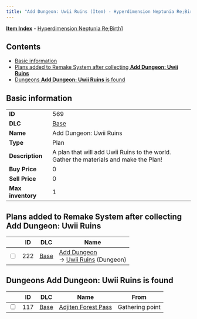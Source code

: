 ```yaml
---
title: "Add Dungeon: Uwii Ruins (Item) - Hyperdimension Neptunia Re;Birth1"
---
```


[**Item Index**](/neptunia/rb1/item/index.html) - [Hyperdimension Neptunia Re;Birth1](/neptunia/rb1)

## Contents

- [Basic information](#basic-information)
- [Plans added to Remake System after collecting **Add Dungeon: Uwii Ruins**](#plans-added-to-remake-system-after-collecting-add-dungeon-uwii-ruins)
- [Dungeons **Add Dungeon: Uwii Ruins** is found](#dungeons-add-dungeon-uwii-ruins-is-found)

## Basic information

|   |   |
| -- | -- |
| **ID** | 569 |
| **DLC** | [Base](/neptunia/rb1/dlc/1-base.html) |
| **Name** | Add Dungeon: Uwii Ruins |
| **Type** | Plan |
| **Description** | A plan that will add Uwii Ruins to the world. Gather the materials and make the Plan! |
| **Buy Price** | 0 |
| **Sell Price** | 0 |
| **Max inventory** | 1 |


## Plans added to Remake System after collecting **Add Dungeon: Uwii Ruins**

|    | ID | DLC | Name |
| -- | -- | --- | ---- |
| <input type="checkbox" id="rb1-remake-1-222" class="trackbox" /> | 222 | [Base](/neptunia/rb1/dlc/1-base.html) | [Add Dungeon](/neptunia/rb1/remake/1-222-add-dungeon.html)<br /> → [Uwii Ruins](/neptunia/rb1/dungeon/1-118-uwii-ruins.html) (Dungeon) |


## Dungeons **Add Dungeon: Uwii Ruins** is found

|    | ID | DLC | Name | From |
| -- | -- | --- | ---- | ---- |
| <input type="checkbox" id="rb1-dungeon-1-117" class="trackbox" /> | 117 | [Base](/neptunia/rb1/dlc/1-base.html) | [Adjiten Forest Pass](/neptunia/rb1/dungeon/1-117-adjiten-forest-pass.html) | Gathering point |
